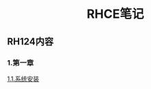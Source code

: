 <h1 align="center"> RHCE笔记 </h1>

## RH124内容
### 1.第一章
[1.1.系统安装]([http://baidu.com](https://github.com/YJYW/RHCE-/blob/main/RH124/%E7%AC%AC%E4%B8%80%E7%AB%A0/%E7%B3%BB%E7%BB%9F%E5%AE%89%E8%A3%85.md))
